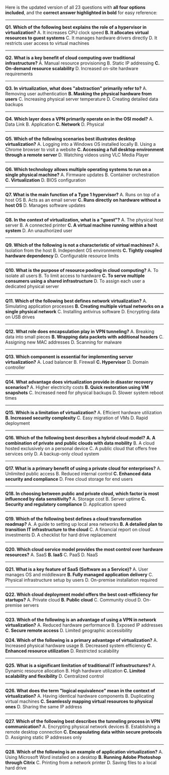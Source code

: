 Here is the updated version of all 23 questions with **all four options included**, and the **correct answer highlighted in bold** for easy reference:

---

**Q1. Which of the following best explains the role of a hypervisor in virtualization?**
A. It increases CPU clock speed
**B. It allocates virtual resources to guest systems**
C. It manages hardware drivers directly
D. It restricts user access to virtual machines

---

**Q2. What is a key benefit of cloud computing over traditional infrastructure?**
A. Manual resource provisioning
B. Static IP addressing
**C. On-demand resource scalability**
D. Increased on-site hardware requirements

---

**Q3. In virtualization, what does "abstraction" primarily refer to?**
A. Removing user authentication
**B. Masking the physical hardware from users**
C. Increasing physical server temperature
D. Creating detailed data backups

---

**Q4. Which layer does a VPN primarily operate on in the OSI model?**
A. Data Link
B. Application
**C. Network**
D. Physical

---

**Q5. Which of the following scenarios best illustrates desktop virtualization?**
A. Logging into a Windows OS installed locally
B. Using a Chrome browser to visit a website
**C. Accessing a full desktop environment through a remote server**
D. Watching videos using VLC Media Player

---

**Q6. Which technology allows multiple operating systems to run on a single physical machine?**
A. Firmware updates
B. Container orchestration
**C. Virtualization**
D. BIOS configuration

---

**Q7. What is the main function of a Type 1 hypervisor?**
A. Runs on top of a host OS
B. Acts as an email server
**C. Runs directly on hardware without a host OS**
D. Manages software updates

---

**Q8. In the context of virtualization, what is a "guest"?**
A. The physical host server
B. A connected printer
**C. A virtual machine running within a host system**
D. An unauthorized user

---

**Q9. Which of the following is not a characteristic of virtual machines?**
A. Isolation from the host
B. Independent OS environments
**C. Tightly coupled hardware dependency**
D. Configurable resource limits

---

**Q10. What is the purpose of resource pooling in cloud computing?**
A. To isolate all users
B. To limit access to hardware
**C. To serve multiple consumers using a shared infrastructure**
D. To assign each user a dedicated physical server

---

**Q11. Which of the following best defines network virtualization?**
A. Simulating application processes
**B. Creating multiple virtual networks on a single physical network**
C. Installing antivirus software
D. Encrypting data on USB drives

---

**Q12. What role does encapsulation play in VPN tunneling?**
A. Breaking data into small pieces
**B. Wrapping data packets with additional headers**
C. Assigning new MAC addresses
D. Scanning for malware

---

**Q13. Which component is essential for implementing server virtualization?**
A. Load balancer
B. Firewall
**C. Hypervisor**
D. Domain controller

---

**Q14. What advantage does virtualization provide in disaster recovery scenarios?**
A. Higher electricity costs
**B. Quick restoration using VM snapshots**
C. Increased need for physical backups
D. Slower system reboot times

---

**Q15. Which is a limitation of virtualization?**
A. Efficient hardware utilization
**B. Increased security complexity**
C. Easy migration of VMs
D. Rapid deployment

---

**Q16. Which of the following best describes a hybrid cloud model?**
**A. A combination of private and public clouds with data mobility**
B. A cloud hosted exclusively on a personal device
C. A public cloud that offers free services only
D. A backup-only cloud system

---

**Q17. What is a primary benefit of using a private cloud for enterprises?**
A. Unlimited public access
B. Reduced internal control
**C. Enhanced data security and compliance**
D. Free cloud storage for end users

---

**Q18. In choosing between public and private cloud, which factor is most influenced by data sensitivity?**
A. Storage cost
B. Server uptime
**C. Security and regulatory compliance**
D. Application speed

---

**Q19. Which of the following best defines a cloud transformation roadmap?**
A. A guide to setting up local area networks
**B. A detailed plan to transition IT infrastructure to the cloud**
C. A financial report on cloud investments
D. A checklist for hard drive replacement

---

**Q20. Which cloud service model provides the most control over hardware resources?**
A. SaaS
**B. IaaS**
C. PaaS
D. NaaS

---

**Q21. What is a key feature of SaaS (Software as a Service)?**
A. User manages OS and middleware
**B. Fully managed application delivery**
C. Physical infrastructure setup by users
D. On-premise installation required

---

**Q22. Which cloud deployment model offers the best cost-efficiency for startups?**
A. Private cloud
**B. Public cloud**
C. Community cloud
D. On-premise servers

---

**Q23. Which of the following is an advantage of using a VPN in network virtualization?**
A. Reduced hardware performance
B. Exposed IP addresses
**C. Secure remote access**
D. Limited geographic accessibility


**Q24. Which of the following is a primary advantage of virtualization?**
A. Increased physical hardware usage
B. Decreased system efficiency
**C. Enhanced resource utilization**
D. Restricted scalability

---

**Q25. What is a significant limitation of traditional IT infrastructures?**
A. Dynamic resource allocation
B. High hardware utilization
**C. Limited scalability and flexibility**
D. Centralized control

---

**Q26. What does the term "logical equivalence" mean in the context of virtualization?**
A. Having identical hardware components
B. Duplicating virtual machines
**C. Seamlessly mapping virtual resources to physical ones**
D. Sharing the same IP address

---

**Q27. Which of the following best describes the tunneling process in VPN communication?**
A. Encrypting physical network devices
B. Establishing a remote desktop connection
**C. Encapsulating data within secure protocols**
D. Assigning static IP addresses only

---

**Q28. Which of the following is an example of application virtualization?**
A. Using Microsoft Word installed on a desktop
**B. Running Adobe Photoshop through Citrix**
C. Printing from a network printer
D. Saving files to a local hard drive


